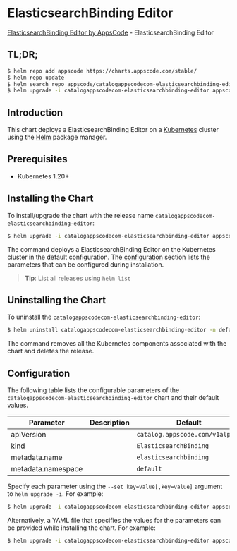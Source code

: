 # ElasticsearchBinding Editor

[ElasticsearchBinding Editor by AppsCode](https://appscode.com) - ElasticsearchBinding Editor

## TL;DR;

```bash
$ helm repo add appscode https://charts.appscode.com/stable/
$ helm repo update
$ helm search repo appscode/catalogappscodecom-elasticsearchbinding-editor --version=v0.19.0
$ helm upgrade -i catalogappscodecom-elasticsearchbinding-editor appscode/catalogappscodecom-elasticsearchbinding-editor -n default --create-namespace --version=v0.19.0
```

## Introduction

This chart deploys a ElasticsearchBinding Editor on a [Kubernetes](http://kubernetes.io) cluster using the [Helm](https://helm.sh) package manager.

## Prerequisites

- Kubernetes 1.20+

## Installing the Chart

To install/upgrade the chart with the release name `catalogappscodecom-elasticsearchbinding-editor`:

```bash
$ helm upgrade -i catalogappscodecom-elasticsearchbinding-editor appscode/catalogappscodecom-elasticsearchbinding-editor -n default --create-namespace --version=v0.19.0
```

The command deploys a ElasticsearchBinding Editor on the Kubernetes cluster in the default configuration. The [configuration](#configuration) section lists the parameters that can be configured during installation.

> **Tip**: List all releases using `helm list`

## Uninstalling the Chart

To uninstall the `catalogappscodecom-elasticsearchbinding-editor`:

```bash
$ helm uninstall catalogappscodecom-elasticsearchbinding-editor -n default
```

The command removes all the Kubernetes components associated with the chart and deletes the release.

## Configuration

The following table lists the configurable parameters of the `catalogappscodecom-elasticsearchbinding-editor` chart and their default values.

|     Parameter      | Description |                  Default                   |
|--------------------|-------------|--------------------------------------------|
| apiVersion         |             | <code>catalog.appscode.com/v1alpha1</code> |
| kind               |             | <code>ElasticsearchBinding</code>          |
| metadata.name      |             | <code>elasticsearchbinding</code>          |
| metadata.namespace |             | <code>default</code>                       |


Specify each parameter using the `--set key=value[,key=value]` argument to `helm upgrade -i`. For example:

```bash
$ helm upgrade -i catalogappscodecom-elasticsearchbinding-editor appscode/catalogappscodecom-elasticsearchbinding-editor -n default --create-namespace --version=v0.19.0 --set apiVersion=catalog.appscode.com/v1alpha1
```

Alternatively, a YAML file that specifies the values for the parameters can be provided while
installing the chart. For example:

```bash
$ helm upgrade -i catalogappscodecom-elasticsearchbinding-editor appscode/catalogappscodecom-elasticsearchbinding-editor -n default --create-namespace --version=v0.19.0 --values values.yaml
```
